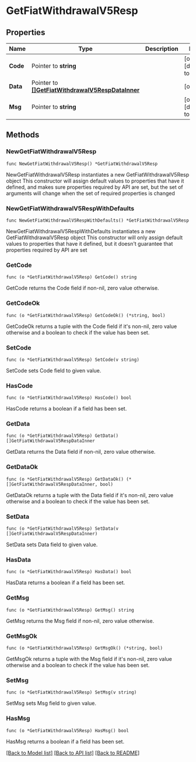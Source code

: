 # GetFiatWithdrawalV5Resp

## Properties

Name | Type | Description | Notes
------------ | ------------- | ------------- | -------------
**Code** | Pointer to **string** |  | [optional] [default to ""]
**Data** | Pointer to [**[]GetFiatWithdrawalV5RespDataInner**](GetFiatWithdrawalV5RespDataInner.md) |  | [optional] 
**Msg** | Pointer to **string** |  | [optional] [default to ""]

## Methods

### NewGetFiatWithdrawalV5Resp

`func NewGetFiatWithdrawalV5Resp() *GetFiatWithdrawalV5Resp`

NewGetFiatWithdrawalV5Resp instantiates a new GetFiatWithdrawalV5Resp object
This constructor will assign default values to properties that have it defined,
and makes sure properties required by API are set, but the set of arguments
will change when the set of required properties is changed

### NewGetFiatWithdrawalV5RespWithDefaults

`func NewGetFiatWithdrawalV5RespWithDefaults() *GetFiatWithdrawalV5Resp`

NewGetFiatWithdrawalV5RespWithDefaults instantiates a new GetFiatWithdrawalV5Resp object
This constructor will only assign default values to properties that have it defined,
but it doesn't guarantee that properties required by API are set

### GetCode

`func (o *GetFiatWithdrawalV5Resp) GetCode() string`

GetCode returns the Code field if non-nil, zero value otherwise.

### GetCodeOk

`func (o *GetFiatWithdrawalV5Resp) GetCodeOk() (*string, bool)`

GetCodeOk returns a tuple with the Code field if it's non-nil, zero value otherwise
and a boolean to check if the value has been set.

### SetCode

`func (o *GetFiatWithdrawalV5Resp) SetCode(v string)`

SetCode sets Code field to given value.

### HasCode

`func (o *GetFiatWithdrawalV5Resp) HasCode() bool`

HasCode returns a boolean if a field has been set.

### GetData

`func (o *GetFiatWithdrawalV5Resp) GetData() []GetFiatWithdrawalV5RespDataInner`

GetData returns the Data field if non-nil, zero value otherwise.

### GetDataOk

`func (o *GetFiatWithdrawalV5Resp) GetDataOk() (*[]GetFiatWithdrawalV5RespDataInner, bool)`

GetDataOk returns a tuple with the Data field if it's non-nil, zero value otherwise
and a boolean to check if the value has been set.

### SetData

`func (o *GetFiatWithdrawalV5Resp) SetData(v []GetFiatWithdrawalV5RespDataInner)`

SetData sets Data field to given value.

### HasData

`func (o *GetFiatWithdrawalV5Resp) HasData() bool`

HasData returns a boolean if a field has been set.

### GetMsg

`func (o *GetFiatWithdrawalV5Resp) GetMsg() string`

GetMsg returns the Msg field if non-nil, zero value otherwise.

### GetMsgOk

`func (o *GetFiatWithdrawalV5Resp) GetMsgOk() (*string, bool)`

GetMsgOk returns a tuple with the Msg field if it's non-nil, zero value otherwise
and a boolean to check if the value has been set.

### SetMsg

`func (o *GetFiatWithdrawalV5Resp) SetMsg(v string)`

SetMsg sets Msg field to given value.

### HasMsg

`func (o *GetFiatWithdrawalV5Resp) HasMsg() bool`

HasMsg returns a boolean if a field has been set.


[[Back to Model list]](../README.md#documentation-for-models) [[Back to API list]](../README.md#documentation-for-api-endpoints) [[Back to README]](../README.md)


